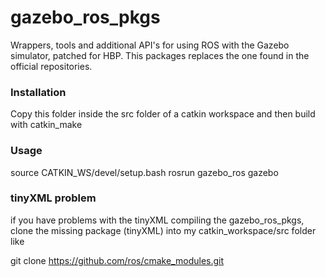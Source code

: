 # gazebo_ros_pkgs

Wrappers, tools and additional API's for using ROS with the Gazebo simulator, patched for HBP. This packages replaces the one found in the official repositories.

### Installation
Copy this folder inside the src folder of a catkin workspace and then build with catkin_make

### Usage
source CATKIN_WS/devel/setup.bash
rosrun gazebo_ros gazebo

### tinyXML problem
if you have problems with the tinyXML compiling the gazebo_ros_pkgs, clone the missing package (tinyXML) into my catkin_workspace/src folder like

git clone https://github.com/ros/cmake_modules.git